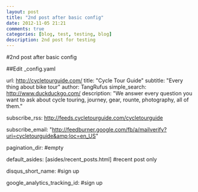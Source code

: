 ```yaml
---
layout: post
title: "2nd post after basic config"
date: 2012-11-05 21:21
comments: true
categories: [blog, test, testing, blog]
description: 2nd post for testing
---
```


#2nd post after basic config

##Edit _config.yaml

url: http://cycletourguide.com/
title: "Cycle Tour Guide"
subtitle: "Every thing about bike tour"
author: TangRufus
simple_search: http://www.duckduckgo.com/
description: "We answer every question you want to ask about cycle touring, journey, gear, rounte, photography, all of them."

subscribe_rss: http://feeds.cycletourguide.com/cycletourguide

subscribe_email: "http://feedburner.google.com/fb/a/mailverify?uri=cycletourguide&amp;loc=en_US"

pagination_dir: #empty

default_asides: [asides/recent_posts.html] #recent post only

disqus_short_name: #sign up

google_analytics_tracking_id: #sign up

